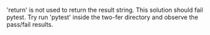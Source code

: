 'return' is not used to return the result string. This solution should fail pytest.
Try run 'pytest' inside the two-fer directory and observe the pass/fail results.
